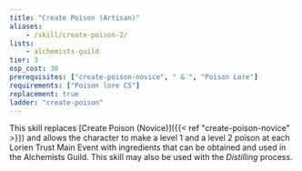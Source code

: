 ```yaml
---
title: "Create Poison (Artisan)"
aliases:
    - /skill/create-poison-2/
lists:
    - alchemists-guild
tier: 3
osp_cost: 30
prerequisites: ["create-poison-novice", " & ", "Poison Lore"]
requirements: ["Poison lore CS"]
replacement: true
ladder: "create-poison"
---
```

This skill replaces [Create Poison (Novice)]({{< ref "create-poison-novice" >}}) and allows the character to make a level 1 and a level 2 poison at each Lorien Trust Main Event with ingredients that can be obtained and used in the Alchemists Guild. This skill may also be used with the _Distilling_ process.